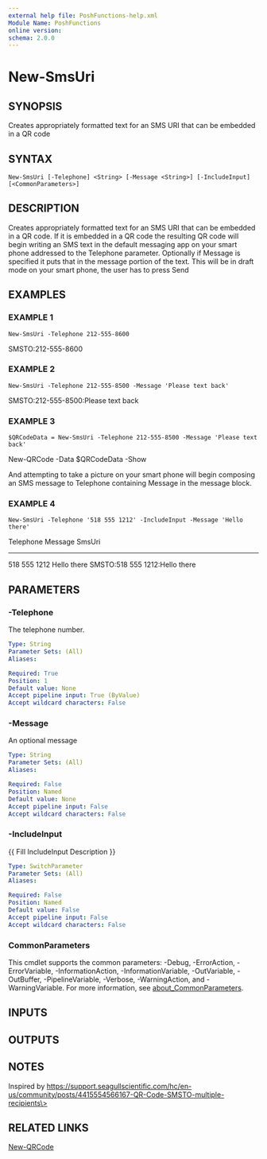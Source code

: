 ```yaml
---
external help file: PoshFunctions-help.xml
Module Name: PoshFunctions
online version:
schema: 2.0.0
---
```


# New-SmsUri

## SYNOPSIS
Creates appropriately formatted text for an SMS URI that can be embedded in a QR code

## SYNTAX

```
New-SmsUri [-Telephone] <String> [-Message <String>] [-IncludeInput] [<CommonParameters>]
```

## DESCRIPTION
Creates appropriately formatted text for an SMS URI that can be embedded in a QR code.
If it is embedded in a QR code
the resulting QR code will begin writing an SMS text in the default messaging app on your smart phone addressed to
the Telephone parameter.
Optionally if Message is specified it puts that in the message portion of the text.
This will be
in draft mode on your smart phone, the user has to press Send

## EXAMPLES

### EXAMPLE 1
```
New-SmsUri -Telephone 212-555-8600
```

SMSTO:212-555-8600

### EXAMPLE 2
```
New-SmsUri -Telephone 212-555-8500 -Message 'Please text back'
```

SMSTO:212-555-8500:Please text back

### EXAMPLE 3
```
$QRCodeData = New-SmsUri -Telephone 212-555-8500 -Message 'Please text back'
```

New-QRCode -Data $QRCodeData -Show

And attempting to take a picture on your smart phone will begin composing an SMS message to Telephone containing
Message in the message block.

### EXAMPLE 4
```
New-SmsUri -Telephone '518 555 1212' -IncludeInput -Message 'Hello there'
```

Telephone    Message     SmsUri
---------    -------     ------
518 555 1212 Hello there SMSTO:518 555 1212:Hello there

## PARAMETERS

### -Telephone
The telephone number.

```yaml
Type: String
Parameter Sets: (All)
Aliases:

Required: True
Position: 1
Default value: None
Accept pipeline input: True (ByValue)
Accept wildcard characters: False
```

### -Message
An optional message

```yaml
Type: String
Parameter Sets: (All)
Aliases:

Required: False
Position: Named
Default value: None
Accept pipeline input: False
Accept wildcard characters: False
```

### -IncludeInput
{{ Fill IncludeInput Description }}

```yaml
Type: SwitchParameter
Parameter Sets: (All)
Aliases:

Required: False
Position: Named
Default value: False
Accept pipeline input: False
Accept wildcard characters: False
```

### CommonParameters
This cmdlet supports the common parameters: -Debug, -ErrorAction, -ErrorVariable, -InformationAction, -InformationVariable, -OutVariable, -OutBuffer, -PipelineVariable, -Verbose, -WarningAction, and -WarningVariable. For more information, see [about_CommonParameters](http://go.microsoft.com/fwlink/?LinkID=113216).

## INPUTS

## OUTPUTS

## NOTES
Inspired by https://support.seagullscientific.com/hc/en-us/community/posts/4415554566167-QR-Code-SMSTO-multiple-recipients\>

## RELATED LINKS

[New-QRCode]()

